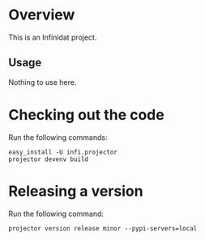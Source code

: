 Overview
========
This is an Infinidat project.

Usage
-----
Nothing to use here.

Checking out the code
=====================
Run the following commands:

    easy_install -U infi.projector
    projector devenv build

Releasing a version
===================
Run the following command:

    projector version release minor --pypi-servers=local
